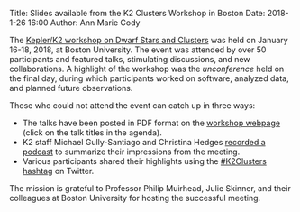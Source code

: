 Title: Slides available from the K2 Clusters Workshop in Boston
Date: 2018-1-26 16:00
Author: Ann Marie Cody

The [Kepler/K2 workshop on Dwarf Stars and Clusters](cluster-workshop) was held on
January 16-18, 2018, at Boston University.
The event was attended by over 50 participants and featured talks, stimulating discussions,
and new collaborations. 
A highlight of the workshop was the *unconference* held on the final day,
during which participants worked on software, analyzed data, and planned future observations.

Those who could not attend the event can catch up in three ways:

* The talks have been posted in PDF format on the [workshop webpage](cluster-workshop/#agenda)
(click on the talk titles in the agenda).
* K2 staff Michael Gully-Santiago and Christina Hedges
[recorded a podcast](https://soundcloud.com/kepler-k2-mission/recap-of-k2clusters-workshop-at-boston-university)
to summarize their impressions from the meeting.
* Various participants shared their highlights using the [#K2Clusters hashtag](https://twitter.com/hashtag/K2Clusters) on Twitter.

The mission is grateful to Professor Philip Muirhead, Julie Skinner,
and their colleagues at Boston University for hosting the successful meeting.

